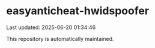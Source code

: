 # easyanticheat-hwidspoofer

Last updated: 2025-06-20 01:34:46

This repository is automatically maintained.
